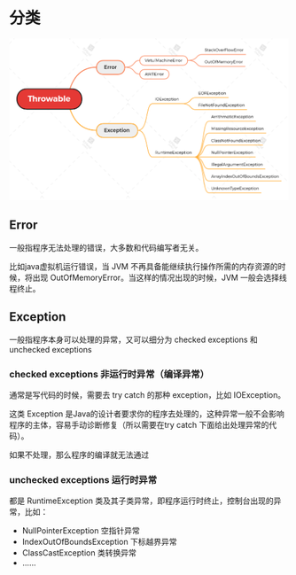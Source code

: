 # 分类

![异常分类](./Throwable.png)

## Error

一般指程序无法处理的错误，大多数和代码编写者无关。

比如java虚拟机运行错误，当 JVM 不再具备能继续执行操作所需的内存资源的时候，将出现 OutOfMemoryError。当这样的情况出现的时候，JVM 一般会选择线程终止。

## Exception

一般指程序本身可以处理的异常，又可以细分为 checked exceptions 和 unchecked exceptions

### checked exceptions 非运行时异常（编译异常）

通常是写代码的时候，需要去 try catch 的那种 exception，比如 IOException。

这类 Exception 是Java的设计者要求你的程序去处理的，这种异常一般不会影响程序的主体，容易手动诊断修复（所以需要在try catch 下面给出处理异常的代码）。

如果不处理，那么程序的编译就无法通过

### unchecked exceptions 运行时异常

都是 RuntimeException 类及其子类异常，即程序运行时终止，控制台出现的异常，比如：
- NullPointerException 空指针异常
- IndexOutOfBoundsException 下标越界异常
- ClassCastException 类转换异常
- ……